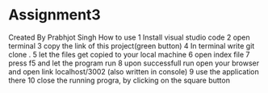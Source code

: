 # Assignment3
Created By Prabhjot Singh
How to use 
1 Install visual studio code
2 open terminal 
3 copy the link of this project(green button)
4 In terminal write git clone <paste link> .
5 let the files get copied to your local machine
6 open index file 
7 press f5 and let the program run
8 upon successfull run open your browser and open link localhost/3002 (also written in console)
9 use the application there
10 close the running progra, by clicking on the square button
